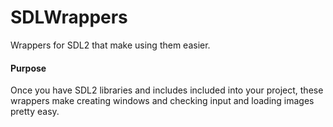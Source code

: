 # SDLWrappers
Wrappers for SDL2 that make using them easier.

#### Purpose
Once you have SDL2 libraries and includes included into your project, these wrappers make creating windows and checking input and loading images pretty easy.

